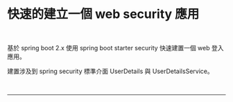 # 快速的建立一個 web security 應用

<br>

基於 spring boot 2.x 使用 spring boot starter security 快速建置一個 web 登入應用。

建置涉及到 spring security 標準介面 UserDetails 與 UserDetailsService。

<br>

---

<br>

## 